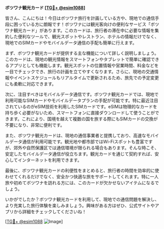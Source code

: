 **ボツワナ観光カード [[TG💪+ @esim1088](https://t.me/s/esim1088)]**

皆さん、こんにちは！今日はボツワナ旅行を計画している方や、現地での通信手段に困っている方に朗報です！ボツワナには観光客向けの便利なサービス「ボツワナ観光カード」があります。このカードは、旅行者の滞在中に必要な情報を集約した便利なツールで、観光スポットやレストラン、ホテルの情報だけでなく、現地でのSIMカードやモバイルデータ通信の手配も簡単に行えます。

まず、ボツワナ観光カードが提供する主な機能について詳しく説明しましょう。このカードは、現地の観光情報をスマートフォンやタブレットで簡単に確認できるアプリとしても機能します。観光スポットの位置情報や営業時間、料金などを一目でチェックでき、旅行の計画を立てやすくなります。さらに、現地の交通情報やイベントスケジュールもリアルタイムで更新されるため、旅先での予定変更にも柔軟に対応できます。

次に、注目すべきはモバイルデータ通信です。ボツワナ観光カードでは、現地で利用可能なSIMカードやモバイルデータプランの手配が可能です。特に最近注目されているのがeSIM技術を利用したSIMカードです。eSIMは物理的なカードを持ち歩く必要がないため、スマートフォンに直接ダウンロードして使うことができます。これにより、国境を越えて複数の国を旅する際にもSIMカードの交換が不要になり、非常に便利です。

また、ボツワナ観光カードは、現地の通信事業者と提携しており、高速なモバイルデータ通信が利用可能です。観光地や都市部ではWi-Fiスポットも豊富ですが、郊外や自然保護区では通信環境が限られる場合もあります。そんな時こそ、安定したモバイルデータ通信が役立ちます。観光カードを通じて契約すれば、安心してインターネットを利用できます。

最後に、ボツワナ観光カードの利便性をまとめると、旅行者の時間を効率的に使わせてくれるだけでなく、安全かつ快適な旅をサポートしてくれます。特に一人旅や初めてボツワナを訪れる方には、このカードが欠かせないアイテムになるでしょう。

いかがでしたか？ボツワナ観光カードを利用して、現地での通信問題を解決し、より充実した旅行体験を楽しみましょう。興味がある方はぜひ、公式サイトやアプリから詳細をチェックしてくださいね！

[[TG💪+ @esim1088](https://t.me/s/esim1088) ![Image](https://i.postimg.cc/Y0z9fWf4/image.png)]